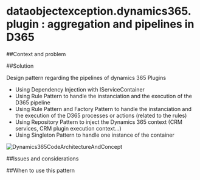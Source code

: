 # dataobjectexception.dynamics365.plugin : aggregation and pipelines in D365

##Context and problem


##Solution

Design pattern regarding the pipelines of dynamics 365 Plugins
- Using Dependency Injection with IServiceContainer
- Using Rule Pattern to handle the instanciation and the execution of the D365 pipeline
- Using Rule Pattern and Factory Pattern to handle the instanciation and the execution of the D365 processes or actions (related to the rules)
- Using Repository Pattern to inject the Dynamics 365 context (CRM services, CRM plugin execution context...)
- Using Singleton Pattern to handle one instance of the container

![Dynamics365CodeArchitectureAndConcept](https://github.com/thierry-sinassamy/objectexception.dynamics365.plugin/blob/master/Dynamics365CodeArchitectureAndConcept.png)

##Issues and considerations


##When to use this pattern
